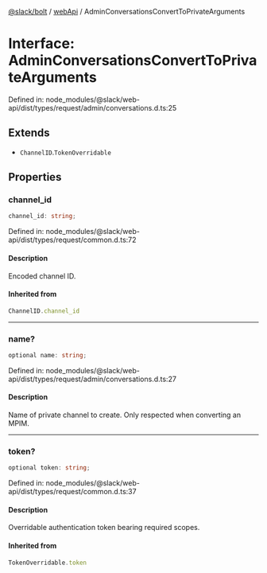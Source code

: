 [@slack/bolt](../../../../index.md) / [webApi](../index.md) / AdminConversationsConvertToPrivateArguments

# Interface: AdminConversationsConvertToPrivateArguments

Defined in: node\_modules/@slack/web-api/dist/types/request/admin/conversations.d.ts:25

## Extends

- `ChannelID`.`TokenOverridable`

## Properties

### channel\_id

```ts
channel_id: string;
```

Defined in: node\_modules/@slack/web-api/dist/types/request/common.d.ts:72

#### Description

Encoded channel ID.

#### Inherited from

```ts
ChannelID.channel_id
```

***

### name?

```ts
optional name: string;
```

Defined in: node\_modules/@slack/web-api/dist/types/request/admin/conversations.d.ts:27

#### Description

Name of private channel to create. Only respected when converting an MPIM.

***

### token?

```ts
optional token: string;
```

Defined in: node\_modules/@slack/web-api/dist/types/request/common.d.ts:37

#### Description

Overridable authentication token bearing required scopes.

#### Inherited from

```ts
TokenOverridable.token
```
